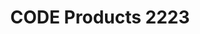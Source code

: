 ---
title: CODE Products 2223
redirect_to: https://docs.google.com/document/d/1UfzUnSz3dPrggF1_6J9z1gRsLrFU8rqDmQq8_NP2AIA/edit?usp=share_link

redirect_from: 
  - /CODEProducts2223
  - /codeproducts2223
---